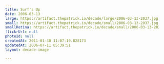 ```yaml
---
title: Surf's Up
date: 2006-03-13
large: https://artifact.thepatrick.io/decade/large/2006-03-13-2037.jpg
small: https://artifact.thepatrick.io/decade/small/2006-03-13-2037.jpg
smallRetina: https://artifact.thepatrick.io/decade/small/2006-03-13-2037@2x.jpg
flickrUrl: null
photoId: null
createdAt: 2011-01-30 11:07:19.828173
updatedAt: 2006-07-11 05:39:51
layout: decade-image

---
```


